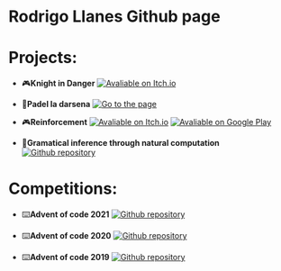 # Rodrigo Llanes Github page

# Projects:

- :video_game:**Knight in Danger**
[![Avaliable on Itch.io](https://img.shields.io/badge/-Itch.io-%23FA5C5C?logo=itch.io&logoColor=white)](https://drown-studio.itch.io/caballero-en-apuros)

- :link:**Padel la darsena**
[![Go to the page](https://img.shields.io/badge/-padelladarsena.es-white?logo=googlechrome&logoColor=black)](http://padelladarsena.es)

- :video_game:**Reinforcement**
[![Avaliable on Itch.io](https://img.shields.io/badge/-Itch.io-%23FA5C5C?logo=itch.io&logoColor=white)](https://drown-studio.itch.io/reinforcement) 
[![Avaliable on Google Play](https://img.shields.io/badge/-Google%20Play-%233bccff?logo=GooglePlay)](https://play.google.com/store/apps/details?id=com.DrownStudio.Reinforcement)

- :page_facing_up:**Gramatical inference through natural computation**
[![Github repository](https://img.shields.io/badge/-Github%20repo-white?logo=github&logoColor=black)](https://github.com/RodrigoLlanes/Gramatical-inference-through-natural-computation)

# Competitions:

- :keyboard:**Advent of code 2021**
[![Github repository](https://img.shields.io/badge/-Github%20repo-white?logo=github&logoColor=black)](https://github.com/RodrigoLlanes/AdventOfCode2021)

- :keyboard:**Advent of code 2020**
[![Github repository](https://img.shields.io/badge/-Github%20repo-white?logo=github&logoColor=black)](https://github.com/RodrigoLlanes/AdventOfCode2020)

- :keyboard:**Advent of code 2019**
[![Github repository](https://img.shields.io/badge/-Github%20repo-white?logo=github&logoColor=black)](https://github.com/RodrigoLlanes/AdventOfCode2019)
